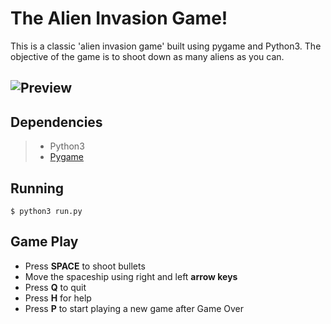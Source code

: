 The Alien Invasion Game!
===================

This is a classic 'alien invasion game' built using pygame and Python3. The objective of the game is to shoot down as many aliens as you can. 

![Preview](http://oi64.tinypic.com/28aj347.jpg)
----------


Dependencies
-------------
> - Python3
> - [Pygame](http://www.pygame.org/wiki/CompileUbuntu)

Running
-------------
    $ python3 run.py

Game Play
-------------

 - Press **SPACE** to shoot bullets
 - Move the spaceship using right and left **arrow keys**
 - Press **Q** to quit
 - Press **H** for help
 - Press **P** to start playing a new game after Game Over
 

